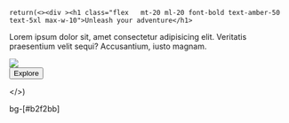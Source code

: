     return(<><div ><h1 class="flex   mt-20 ml-20 font-bold text-amber-50 text-5xl max-w-10">Unleash your adventure</h1>

<div class="flex"><p class="ml-20 mt-3 font-semibold text-amber-50 text-2xl max-w-120">Lorem ipsum dolor sit, amet consectetur adipisicing elit. Veritatis praesentium velit sequi? Accusantium, iusto magnam.</p>
<img src={cycle} class="w-100 "></img></div>
</div>
<button class="text-[#93EA99] ml-20 size-12 w-25 mt-5 font-extrabold text-xl bg-amber-50 rounded hover:bg-transparent hover:outline-1 hover:outline-gray hover:text-white">Explore</button>

</>)

bg-[#b2f2bb]
